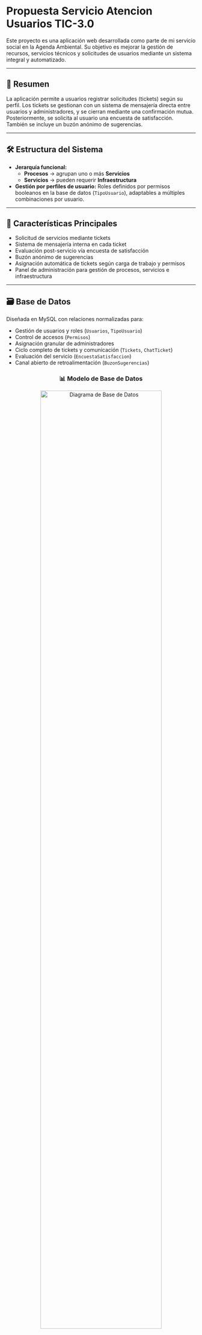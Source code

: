 # Propuesta Servicio Atencion Usuarios TIC-3.0

Este proyecto es una aplicación web desarrollada como parte de mi servicio social en la Agenda Ambiental. Su objetivo es mejorar la gestión de recursos, servicios técnicos y solicitudes de usuarios mediante un sistema integral y automatizado.

---

## 📌 Resumen

La aplicación permite a usuarios registrar solicitudes (tickets) según su perfil. Los tickets se gestionan con un sistema de mensajería directa entre usuarios y administradores, y se cierran mediante una confirmación mutua. Posteriormente, se solicita al usuario una encuesta de satisfacción. También se incluye un buzón anónimo de sugerencias.

---

## 🛠️ Estructura del Sistema

* **Jerarquía funcional:**
  * **Procesos** → agrupan uno o más **Servicios**
  * **Servicios** → pueden requerir **Infraestructura**
* **Gestión por perfiles de usuario:**
  Roles definidos por permisos booleanos en la base de datos (`TipoUsuario`), adaptables a múltiples combinaciones por usuario.

---

## 🧠 Características Principales

* Solicitud de servicios mediante tickets
* Sistema de mensajería interna en cada ticket
* Evaluación post-servicio vía encuesta de satisfacción
* Buzón anónimo de sugerencias
* Asignación automática de tickets según carga de trabajo y permisos
* Panel de administración para gestión de procesos, servicios e infraestructura

---

## 🗃️ Base de Datos

Diseñada en MySQL con relaciones normalizadas para:

* Gestión de usuarios y roles (`Usuarios`, `TipoUsuario`)
* Control de accesos (`Permisos`)
* Asignación granular de administradores
* Ciclo completo de tickets y comunicación (`Tickets`, `ChatTicket`)
* Evaluación del servicio (`EncuestaSatisfaccion`)
* Canal abierto de retroalimentación (`BuzonSugerencias`)

<div align="center">
  <h3>📊 Modelo de Base de Datos</h3>
  <img src="Imagenes/Diagramas/DataBase.png" alt="Diagrama de Base de Datos" width="80%">
  <p><em>Estructura completa de la base de datos con todas las relaciones y entidades del sistema</em></p>
</div>

<div align="center">
  <h3>🔄 Diagrama de Flujo del Sistema</h3>
  <img src="Imagenes/Diagramas/Diagrama.png" alt="Diagrama de Flujo General" width="80%">
  <p><em>Flujo de procesos y arquitectura general del sistema de atención a usuarios</em></p>
</div>

---

## 💻 FrontEnd

Se contemplan tres posibles enfoques de desarrollo FrontEnd:

1. **Laravel + HTML/CSS/JS** (Enfoque clásico)
   Simple, rápido y con buen rendimiento.

2. **Laravel Blade + React + ShadCN UI + Tailwind CSS** (Enfoque híbrido)
   Balance entre interactividad moderna y renderizado tradicional.

3. **Laravel + Next.js + React + ShadCN UI + Tailwind CSS** (SPA desacoplada)
   Arquitectura escalable y modular con experiencia fluida.

---

## 🖼️ Prototipos de Diseños de Interfaces del Sistema

---

## 🖼️ Prototipo 1

### 🔐 Login

<div align="center">
  <h4>Inicio de Sesión</h4>
  <img src="Imagenes/HTML%20-%20CSS%20-%20JS/Login.png" alt="Pantalla de Login" width="70%">
  <p><em>Interfaz principal para el acceso al sistema con autenticación segura</em></p>
</div>

---

### 👨‍💼 Panel de Administrador 

<div align="center">
  <h4>Dashboard Principal</h4>
  <img src="Imagenes/HTML%20-%20CSS%20-%20JS/Admin/1.png" alt="Dashboard Admin 1" width="70%">
  <p><em>Vista general del panel administrativo con métricas y estadísticas</em></p>
</div>

<div align="center">
  <h4>Dashboard - Análisis de Rendimiento</h4>
  <img src="Imagenes/HTML%20-%20CSS%20-%20JS/Admin/2.png" alt="Dashboard Admin 2" width="70%">
  <p><em>Análisis detallado de rendimiento y KPIs del sistema</em></p>
</div>

<div align="center">
  <h4>Dashboard - Resumen Ejecutivo</h4>
  <img src="Imagenes/HTML%20-%20CSS%20-%20JS/Admin/3.png" alt="Dashboard Admin 3" width="70%">
  <p><em>Resumen ejecutivo con indicadores clave y tendencias</em></p>
</div>

<div align="center">
  <h4>Gestión de Tickets</h4>
  <img src="Imagenes/HTML%20-%20CSS%20-%20JS/Admin/4.png" alt="Tickets Admin" width="70%">
  <p><em>Panel de administración de tickets con filtros y estados en tiempo real</em></p>
</div>

<div align="center">
  <h4>Sistema de Chat por Ticket</h4>
  <img src="Imagenes/HTML%20-%20CSS%20-%20JS/Admin/5.png" alt="Chat Ticket Admin" width="70%">
  <p><em>Interfaz de comunicación directa con usuarios para resolución de incidencias</em></p>
</div>

<div align="center">
  <h4>Gestión de Operadores</h4>
  <img src="Imagenes/HTML%20-%20CSS%20-%20JS/Admin/6.png" alt="Operadores Admin" width="70%">
  <p><em>Panel de administración de personal técnico y asignación de roles</em></p>
</div>

<div align="center">
  <h4>Detalles de Operador</h4>
  <img src="Imagenes/HTML%20-%20CSS%20-%20JS/Admin/7.png" alt="Detalles Operador Admin" width="70%">
  <p><em>Vista detallada del perfil y rendimiento individual de cada operador</em></p>
</div>

<div align="center">
  <h4>Control de Inventario</h4>
  <img src="Imagenes/HTML%20-%20CSS%20-%20JS/Admin/8.png" alt="Inventario Admin" width="70%">
  <p><em>Sistema de gestión de recursos e infraestructura tecnológica</em></p>
</div>

<div align="center">
  <h4>Calendario de Actividades</h4>
  <img src="Imagenes/HTML%20-%20CSS%20-%20JS/Admin/9.png" alt="Calendario Admin" width="70%">
  <p><em>Planificación y seguimiento de mantenimientos y servicios programados</em></p>
</div>

---

### 👤 Panel de Usuario

<div align="center">
  <h4>Dashboard del Usuario</h4>
  <img src="Imagenes/HTML%20-%20CSS%20-%20JS/User/1.png" alt="Dashboard Usuario" width="70%">
  <p><em>Panel principal del usuario con acceso rápido a servicios y estado de solicitudes</em></p>
</div>

<div align="center">
  <h4>Formulario de Solicitudes</h4>
  <img src="Imagenes/HTML%20-%20CSS%20-%20JS/User/2.png" alt="Formulario Solicitudes" width="70%">
  <p><em>Interfaz intuitiva para la creación de nuevas solicitudes</em></p>
</div>

<div align="center">
  <h4>Solicitud de Instalaciones</h4>
  <img src="Imagenes/HTML%20-%20CSS%20-%20JS/User/3.png" alt="Solicitud Instalaciones" width="70%">
  <p><em>Formulario especializado para solicitudes de instalaciónes, donde se contempla el caso de ser necesario equipo o infraestructura extra</em></p>
</div>

<div align="center">
  <h4>Mis Tickets</h4>
  <img src="Imagenes/HTML%20-%20CSS%20-%20JS/User/4.png" alt="Tickets Usuario" width="70%">
  <p><em>Vista de todas las solicitudes del usuario con seguimiento de estado en tiempo real</em></p>
</div>

<div align="center">
  <h4>Chat de Soporte</h4>
  <img src="Imagenes/HTML%20-%20CSS%20-%20JS/User/5.png" alt="Chat Ticket Usuario" width="70%">
  <p><em>Sistema de mensajería directa con el personal técnico asignado</em></p>
</div>

<div align="center">
  <h4>Encuesta de Satisfacción</h4>
  <img src="Imagenes/HTML%20-%20CSS%20-%20JS/User/6.png" alt="Encuesta Satisfacción" width="70%">
  <p><em>Evaluación del servicio recibido para mejora continua del sistema</em></p>
</div>

---


## 🖼️ Prototipo 2

### ⚛️ Panel de Administrador 

<div align="center">
  <h4>Dashboard Moderno</h4>
  <img src="Imagenes/React/1.png" alt="Dashboard React" width="70%">
  <p><em>Interfaz moderna con componentes interactivos y responsivos</em></p>
</div>

<div align="center">
  <h4>Gestión de Tickets Avanzada</h4>
  <img src="Imagenes/React/2.png" alt="Tickets React" width="70%">
  <p><em>Panel avanzado de tickets con filtros dinámicos y actualizaciones en tiempo real</em></p>
</div>

<div align="center">
  <h4>Lista de Conversaciones</h4>
  <img src="Imagenes/React/3.png" alt="Chats Ticket React" width="70%">
  <p><em>Vista organizada de todas las conversaciones activas con usuarios</em></p>
</div>

<div align="center">
  <h4>Chat Individual</h4>
  <img src="Imagenes/React/4.png" alt="Chat Ticket React" width="70%">
  <p><em>Interfaz de chat moderna con historial completo y funciones avanzadas</em></p>
</div>

<div align="center">
  <h4>Inventario Digital</h4>
  <img src="Imagenes/React/5.png" alt="Inventario React" width="70%">
  <p><em>Sistema digital de inventario con búsqueda avanzada y categorización automática</em></p>
</div>

<div align="center">
  <h4>Calendario Interactivo</h4>
  <img src="Imagenes/React/6.png" alt="Calendario React" width="70%">
  <p><em>Calendario interactivo con gestión de eventos y recordatorios automáticos</em></p>
</div>

---
